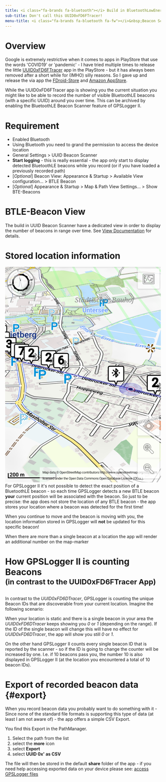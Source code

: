 ```yaml
---
title: <i class="fa-brands fa-bluetooth"></i> Build in BluetoothLowEnergy Beacon Scanner
sub-title: Don't call this UUID0xFD6FTracer!
menu-title: <i class="fa-brands fa-bluetooth fa-fw"></i>&nbsp;Beacon Scanner
---
```


# Overview

Google is extremely restrictive when it comes to apps in PlayStore that use the words 'COVID19' or 'pandemic' - I have
tried multiple times to release the little [UUID0xFD6FTracer](https://github.com/marq24/UUID0xFD6FTracer) app in the
PlayStore - but it has always been removed after a short while for (IMHO) silly reasons. So I gave up and release the
via app the [FDroid-Store](https://f-droid.org/app/com.emacberry.uuid0xfd6fscan) and
[Amazon AppStore](https://www.amazon.com/gp/product/B08CY7JY1P).

While the UUID0xFD6FTracer app is showing you the current situation you might like to be able to record the number
of visible BluetoothLE beacons (with a specific UUID) around you over time. This can be archived by enabling the
BluetoothLE Beacon Scanner feature of GPSLogger II.

# Requirement

- Enabled Bluetooth
- Using Bluetooth you need to grand the permission to access the device location
- General Settings > UUID Beacon Scanner <i class="fa-solid fa-toggle-on"></i>
- **Start logging** - this is really essential - the app only start to display detected BluetoothLE beacons while you
  record (or if you have loaded a previously recorded path)
- [_Optional_] Beacon View: Appearance & Startup > Available View configuration... > BTLE Beacon <i class="fa-solid fa-toggle-on"></i>  
- [_Optional_] Appearance & Startup > Map & Path View Settings... > Show BTE-Beacons <i class="fa-solid fa-square-check"></i>   

# BTLE-Beacon View

The build in UUID Beacon Scanner have a dedicated view in order to display the number of beacons in range over time.
See [View Documentation](./1200-views.html#btle-beacon-view) for details.

# Stored location information

<span class="shot">![btle-beacons-on-map](/assets/img/gpsl/btle-beacons-on-map.png)</span> For GPSLogger II it's not
possible to detect the exact position of a BluetoothLE beacon - so each time GPSLogger detects a new BTLE beacon
**your** current position will be associated with the beacon. So just to be precise: the app does not store the location
of any BTLE beacon - the app stores your location where a beacon was detected for the first time!

When you continue to move and the beacon is moving with you, the location information stored in GPSLogger will **not**
be updated for this specific beacon!

When there are more than a single beacon at a location the app will render an additional number on the map-marker 

# How GPSLogger II is counting Beacons<br/><sup>(in contrast to the UUID0xFD6FTracer App)</sup>

In contrast to the _UUID0xFD6DTracer_, GPSLogger is counting the unique Beacon IDs that are discoverable from your
current location. Imagine the following scenario:

When your location is static and there is a single beacon in your area the _UUID0xFD6DTracer_ keeps showing you _0_ or
_1_ (depending on the range). If the ID of the single beacon will change this will have no effect for _UUID0xFD6DTracer_,
the app will show you still _0_ or _1_.

On the other hand GPSLogger II counts every single beacon ID that is reported by the scanner - so if the ID is going
to change the counter will be increased by one. I.e. if 10 beacons pass you, the number 10 is also displayed in
GPSLogger II (at the location you encountered a total of 10 beacon IDs).

# Export of recorded beacon data {#export}

When you record beacon data you probably want to do something with it - Since none of the standard file formats is
supporting this type of data (at least I am not aware of) - the app offers a simple CSV Export.

You find this Export in the PathManager.
1. Select the path from the list
2. select the <i class="fa-solid fa-circle-chevron-down"></i> **more** icon
3. select <i class="fa-solid fa-floppy-disk"></i> **Export**
4. select **UUID 0x' as CSV**

The file will then be stored in the default **share** folder of the app - if you need help accessing exported data on
your device please see: [access GPSLogger files](./5000-export.html#access-exported-files-in-the-share-folder)
